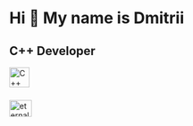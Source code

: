 Hi 👋 My name is Dmitrii
=================================

C++ Developer
--------------------------------

<p align="left">
<a rel="noreferrer"><img src="https://raw.githubusercontent.com/danielcranney/readme-generator/main/public/icons/skills/cplusplus-colored.svg" width="36" height="36" alt="C++" /></a>
</p>


### 
<p align="left"> 
<a href="https://www.leetcode.com/eternalprog" target="blank"><img align="center" src="https://raw.githubusercontent.com/rahuldkjain/github-profile-readme-generator/master/src/images/icons/Social/leet-code.svg" alt="eternalprog" height="30" width="40" /></a>
</p>

